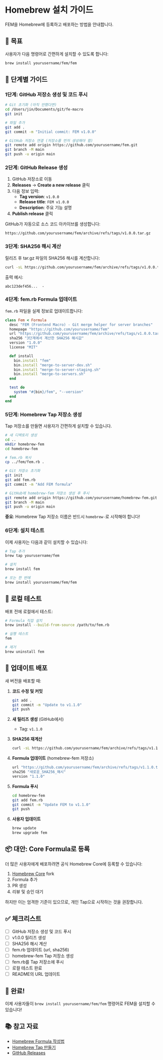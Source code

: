 # Homebrew 설치 가이드

FEM을 Homebrew에 등록하고 배포하는 방법을 안내합니다.

## 🎯 목표

사용자가 다음 명령어로 간편하게 설치할 수 있도록 합니다:

```bash
brew install yourusername/fem/fem
```

## 📝 단계별 가이드

### 1단계: GitHub 저장소 생성 및 코드 푸시

```bash
# Git 초기화 (아직 안했다면)
cd /Users/jin/Documents/git/fe-macro
git init

# 파일 추가
git add .
git commit -m "Initial commit: FEM v1.0.0"

# GitHub 저장소 연결 (저장소를 먼저 생성해야 함)
git remote add origin https://github.com/yourusername/fem.git
git branch -M main
git push -u origin main
```

### 2단계: GitHub Release 생성

1. GitHub 저장소로 이동
2. **Releases** → **Create a new release** 클릭
3. 다음 정보 입력:
   - **Tag version**: `v1.0.0`
   - **Release title**: `FEM v1.0.0`
   - **Description**: 주요 기능 설명
4. **Publish release** 클릭

GitHub가 자동으로 소스 코드 아카이브를 생성합니다:
```
https://github.com/yourusername/fem/archive/refs/tags/v1.0.0.tar.gz
```

### 3단계: SHA256 해시 계산

릴리즈 후 tar.gz 파일의 SHA256 해시를 계산합니다:

```bash
curl -sL https://github.com/yourusername/fem/archive/refs/tags/v1.0.0.tar.gz | shasum -a 256
```

출력 예시:
```
abc123def456...  -
```

### 4단계: fem.rb Formula 업데이트

`fem.rb` 파일을 실제 정보로 업데이트합니다:

```ruby
class Fem < Formula
  desc "FEM (Frontend Macro) - Git merge helper for server branches"
  homepage "https://github.com/yourusername/fem"
  url "https://github.com/yourusername/fem/archive/refs/tags/v1.0.0.tar.gz"
  sha256 "3단계에서 계산한 SHA256 해시값"
  version "1.0.0"
  license "MIT"

  def install
    bin.install "fem"
    bin.install "merge-to-server-dev.sh"
    bin.install "merge-to-server-staging.sh"
    bin.install "merge-to-servers.sh"
  end

  test do
    system "#{bin}/fem", "--version"
  end
end
```

### 5단계: Homebrew Tap 저장소 생성

Tap 저장소를 만들면 사용자가 간편하게 설치할 수 있습니다.

```bash
# 새 디렉토리 생성
cd ..
mkdir homebrew-fem
cd homebrew-fem

# fem.rb 복사
cp ../fem/fem.rb .

# Git 저장소 초기화
git init
git add fem.rb
git commit -m "Add FEM formula"

# GitHub에 homebrew-fem 저장소 생성 후 푸시
git remote add origin https://github.com/yourusername/homebrew-fem.git
git branch -M main
git push -u origin main
```

**중요**: Homebrew Tap 저장소 이름은 반드시 `homebrew-`로 시작해야 합니다!

### 6단계: 설치 테스트

이제 사용자는 다음과 같이 설치할 수 있습니다:

```bash
# Tap 추가
brew tap yourusername/fem

# 설치
brew install fem

# 또는 한 번에
brew install yourusername/fem/fem
```

## 🧪 로컬 테스트

배포 전에 로컬에서 테스트:

```bash
# Formula 직접 설치
brew install --build-from-source /path/to/fem.rb

# 실행 테스트
fem

# 제거
brew uninstall fem
```

## 🔄 업데이트 배포

새 버전을 배포할 때:

1. **코드 수정 및 커밋**
   ```bash
   git add .
   git commit -m "Update to v1.1.0"
   git push
   ```

2. **새 릴리즈 생성** (GitHub에서)
   - Tag: `v1.1.0`

3. **SHA256 재계산**
   ```bash
   curl -sL https://github.com/yourusername/fem/archive/refs/tags/v1.1.0.tar.gz | shasum -a 256
   ```

4. **Formula 업데이트** (homebrew-fem 저장소)
   ```ruby
   url "https://github.com/yourusername/fem/archive/refs/tags/v1.1.0.tar.gz"
   sha256 "새로운_SHA256_해시"
   version "1.1.0"
   ```

5. **Formula 푸시**
   ```bash
   cd homebrew-fem
   git add fem.rb
   git commit -m "Update FEM to v1.1.0"
   git push
   ```

6. **사용자 업데이트**
   ```bash
   brew update
   brew upgrade fem
   ```

## 📦 대안: Core Formula로 등록

더 많은 사용자에게 배포하려면 공식 Homebrew Core에 등록할 수 있습니다:

1. [Homebrew Core](https://github.com/Homebrew/homebrew-core) fork
2. Formula 추가
3. PR 생성
4. 리뷰 및 승인 대기

하지만 이는 엄격한 기준이 있으므로, 개인 Tap으로 시작하는 것을 권장합니다.

## ✅ 체크리스트

- [ ] GitHub 저장소 생성 및 코드 푸시
- [ ] v1.0.0 릴리즈 생성
- [ ] SHA256 해시 계산
- [ ] fem.rb 업데이트 (url, sha256)
- [ ] homebrew-fem Tap 저장소 생성
- [ ] fem.rb를 Tap 저장소에 푸시
- [ ] 로컬 테스트 완료
- [ ] README의 URL 업데이트

## 🎉 완료!

이제 사용자들이 `brew install yourusername/fem/fem` 명령어로 FEM을 설치할 수 있습니다!

## 📚 참고 자료

- [Homebrew Formula 작성법](https://docs.brew.sh/Formula-Cookbook)
- [Homebrew Tap 만들기](https://docs.brew.sh/How-to-Create-and-Maintain-a-Tap)
- [GitHub Releases](https://docs.github.com/en/repositories/releasing-projects-on-github)

